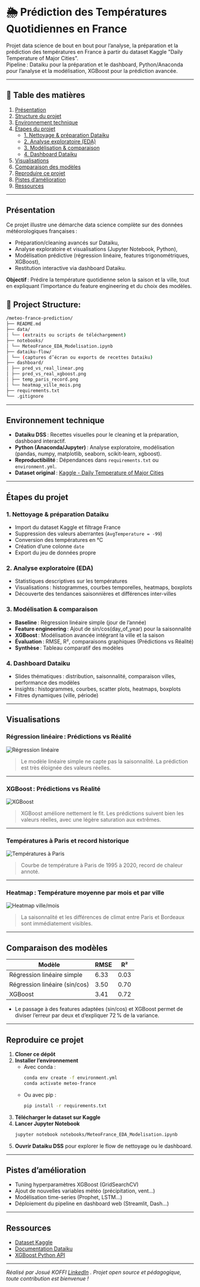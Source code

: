 # 🌦️ Prédiction des Températures Quotidiennes en France

Projet data science de bout en bout pour l’analyse, la préparation et la prédiction des températures en France à partir du dataset Kaggle "Daily Temperature of Major Cities".  
Pipeline : Dataiku pour la préparation et le dashboard, Python/Anaconda pour l’analyse et la modélisation, XGBoost pour la prédiction avancée.

---
## 📑 Table des matières

1. [Présentation](#présentation)
2. [Structure du projet](#structure-du-projet)
3. [Environnement technique](#environnement-technique)
4. [Étapes du projet](#étapes-du-projet)
    - [1. Nettoyage & préparation Dataiku](#1-nettoyage--préparation-dataiku)
    - [2. Analyse exploratoire (EDA)](#2-analyse-exploratoire-eda)
    - [3. Modélisation & comparaison](#3-modélisation--comparaison)
    - [4. Dashboard Dataiku](#4-dashboard-dataiku)
5. [Visualisations](#visualisations)
6. [Comparaison des modèles](#comparaison-des-modèles)
7. [Reproduire ce projet](#reproduire-ce-projet)
8. [Pistes d’amélioration](#pistes-damélioration)
9. [Ressources](#ressources)

---

## Présentation

Ce projet illustre une démarche data science complète sur des données météorologiques françaises :
- Préparation/cleaning avancés sur Dataiku,
- Analyse exploratoire et visualisations (Jupyter Notebook, Python),
- Modélisation prédictive (régression linéaire, features trigonométriques, XGBoost),
- Restitution interactive via dashboard Dataiku.

**Objectif** : Prédire la température quotidienne selon la saison et la ville, tout en expliquant l’importance du feature engineering et du choix des modèles.

## 📂 Project Structure:

```bash
/meteo-france-prediction/
├── README.md
├── data/
│ └── (extraits ou scripts de téléchargement)
├── notebooks/
│ └── MeteoFrance_EDA_Modelisation.ipynb
├── dataiku-flow/
│ └── (captures d’écran ou exports de recettes Dataiku)
├── dashboard/
│ ├── pred_vs_real_linear.png
│ ├── pred_vs_real_xgboost.png
│ ├── temp_paris_record.png
│ └── heatmap_ville_mois.png
├── requirements.txt
└── .gitignore
```

---

## Environnement technique

- **Dataiku DSS** : Recettes visuelles pour le cleaning et la préparation, dashboard interactif.
- **Python (Anaconda/Jupyter)** : Analyse exploratoire, modélisation (pandas, numpy, matplotlib, seaborn, scikit-learn, xgboost).
- **Reproductibilité** : Dépendances dans `requirements.txt` ou `environment.yml`.
- **Dataset original** : [Kaggle - Daily Temperature of Major Cities](https://www.kaggle.com/datasets/sudalairajkumar/daily-temperature-of-major-cities)

---

## Étapes du projet

### 1. Nettoyage & préparation Dataiku

- Import du dataset Kaggle et filtrage France
- Suppression des valeurs aberrantes (`AvgTemperature = -99`)
- Conversion des températures en °C
- Création d’une colonne `date`
- Export du jeu de données propre

### 2. Analyse exploratoire (EDA)

- Statistiques descriptives sur les températures
- Visualisations : histogrammes, courbes temporelles, heatmaps, boxplots
- Découverte des tendances saisonnières et différences inter-villes

### 3. Modélisation & comparaison

- **Baseline** : Régression linéaire simple (jour de l’année)
- **Feature engineering** : Ajout de sin/cos(day_of_year) pour la saisonnalité
- **XGBoost** : Modélisation avancée intégrant la ville et la saison
- **Évaluation** : RMSE, R², comparaisons graphiques (Prédictions vs Réalité)
- **Synthèse** : Tableau comparatif des modèles

### 4. Dashboard Dataiku

- Slides thématiques : distribution, saisonnalité, comparaison villes, performance des modèles
- Insights : histogrammes, courbes, scatter plots, heatmaps, boxplots
- Filtres dynamiques (ville, période)

---

## Visualisations

### Régression linéaire : Prédictions vs Réalité
![Régression linéaire](dashboard/pred_vs_real_linear.png)
> Le modèle linéaire simple ne capte pas la saisonnalité. La prédiction est très éloignée des valeurs réelles.

---

### XGBoost : Prédictions vs Réalité
![XGBoost](dashboard/pred_vs_real_xgboost.png)
> XGBoost améliore nettement le fit. Les prédictions suivent bien les valeurs réelles, avec une légère saturation aux extrêmes.

---

### Températures à Paris et record historique
![Températures à Paris](dashboard/temp_paris_record.png)
> Courbe de température à Paris de 1995 à 2020, record de chaleur annoté.

---

### Heatmap : Température moyenne par mois et par ville
![Heatmap ville/mois](dashboard/heatmap_ville_mois.png)
> La saisonnalité et les différences de climat entre Paris et Bordeaux sont immédiatement visibles.

---

## Comparaison des modèles

| Modèle                         | RMSE   | R²     |
|--------------------------------|--------|--------|
| Régression linéaire simple     | 6.33   | 0.03   |
| Régression linéaire (sin/cos)  | 3.50   | 0.70   |
| XGBoost                        | 3.41   | 0.72   |

- Le passage à des features adaptées (sin/cos) et XGBoost permet de diviser l’erreur par deux et d’expliquer 72 % de la variance.

---

## Reproduire ce projet

1. **Cloner ce dépôt**
2. **Installer l’environnement**
    - Avec conda :  
      ```bash
      conda env create -f environment.yml
      conda activate meteo-france
      ```
    - Ou avec pip :  
      ```bash
      pip install -r requirements.txt
      ```
3. **Télécharger le dataset sur Kaggle**
4. **Lancer Jupyter Notebook**
    ```bash
    jupyter notebook notebooks/MeteoFrance_EDA_Modelisation.ipynb
    ```
5. **Ouvrir Dataiku DSS** pour explorer le flow de nettoyage ou le dashboard.

---

## Pistes d’amélioration

- Tuning hyperparamètres XGBoost (GridSearchCV)
- Ajout de nouvelles variables météo (précipitation, vent…)
- Modélisation time-series (Prophet, LSTM…)
- Déploiement du pipeline en dashboard web (Streamlit, Dash…)

---

## Ressources

- [Dataset Kaggle](https://www.kaggle.com/datasets/sudalairajkumar/daily-temperature-of-major-cities)
- [Documentation Dataiku](https://doc.dataiku.com/)
- [XGBoost Python API](https://xgboost.readthedocs.io/en/latest/python/index.html)

---

*Réalisé par Josué KOFFI [LinkedIn](https://www.linkedin.com/in/josu%C3%A9-kinsanh-nixxon-koffi/) . Projet open source et pédagogique, toute contribution est bienvenue !*

